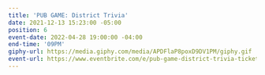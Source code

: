 ```yaml
---
title: 'PUB GAME: District Trivia'
date: 2021-12-13 15:23:00 -05:00
position: 6
event-date: 2022-04-28 19:00:00 -04:00
end-time: '09PM'
giphy-url: https://media.giphy.com/media/APDFlaP8poxD9DV1PM/giphy.gif
event-url: https://www.eventbrite.com/e/pub-game-district-trivia-tickets-311863681667
---
```


